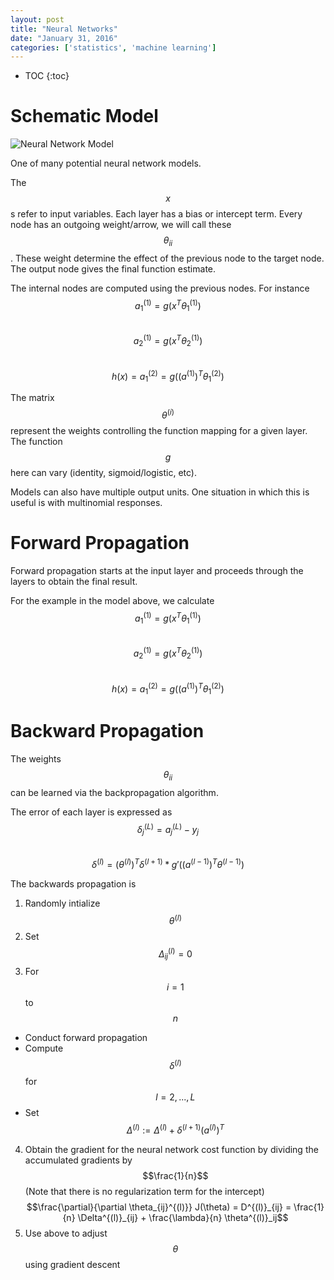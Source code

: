 ```yaml
---
layout: post
title: "Neural Networks"
date: "January 31, 2016"
categories: ['statistics', 'machine learning']
---
```


* TOC
{:toc}



# Schematic Model
![Neural Network Model](http://jnguyen92.github.io/nhuyhoa/figure/images/neural_network_model.png)

One of many potential neural network models.

The $$x$$s refer to input variables. Each layer has a bias or intercept term. Every node has an outgoing weight/arrow, we will call these $$\theta_{ii}$$. These weight determine the effect of the previous node to the target node. The output node gives the final function estimate. 

The internal nodes are computed using the previous nodes. For instance <br>
$$a_1^{(1)} = g(x^T\theta_1^{(1)})$$ <br>
$$a_2^{(1)} = g(x^T\theta_2^{(1)})$$ <br>
$$h(x) = a_1^{(2)} = g((a^{(1)})^T\theta_1^{(2)})$$

The matrix $$\theta^{(i)}$$ represent the weights controlling the function mapping for a given layer. The function $$g$$ here can vary (identity, sigmoid/logistic, etc).

Models can also have multiple output units. One situation in which this is useful is with multinomial responses. 

# Forward Propagation
Forward propagation starts at the input layer and proceeds through the layers to obtain the final result. 

For the example in the model above, we calculate <br>
$$a_1^{(1)} = g(x^T\theta_1^{(1)})$$ <br>
$$a_2^{(1)} = g(x^T\theta_2^{(1)})$$<br>
$$h(x) = a_1^{(2)} = g((a^{(1)})^T\theta_1^{(2)})$$

# Backward Propagation
The weights $$\theta_{ii}$$ can be learned via the backpropagation algorithm. 

The error of each layer is expressed as <br>
$$\delta_j^{(L)} = a_j^{(L)} - y_j$$ <br>
$$\delta^{(l)} = (\theta^{(l)})^T \delta^{(l + 1)} *  g'((a^{(l-1)})^T\theta^{(l-1)})$$


The backwards propagation is 

1. Randomly intialize $$\theta^{(l)}$$
2. Set $$\Delta_{ij}^{(l)} = 0$$
3. For $$i = 1$$ to $$n$$
  * Conduct forward propagation
  * Compute $$\delta^{(l)}$$ for $$l = 2, ..., L$$
  * Set $$\Delta^{(l)} := \Delta^{(l)} + \delta^{(l + 1)} (a^{(l)})^T$$
4. Obtain the gradient for the neural network cost function by dividing the accumulated gradients by $$\frac{1}{n}$$ (Note that there is no regularization term for the intercept)
  $$\frac{\partial}{\partial \theta_{ij}^{(l)}} J(\theta) = D^{(l)}_{ij} = \frac{1}{n} \Delta^{(l)}_{ij} + \frac{\lambda}{n} \theta^{(l)}_ij$$
5. Use above to adjust $$\theta$$ using gradient descent


